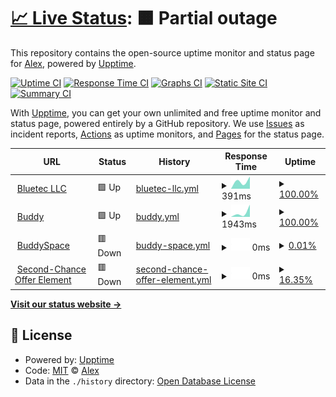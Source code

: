 # [📈 Live Status](https://alex-bluetec.github.io/upptime-test): <!--live status--> **🟧 Partial outage**

This repository contains the open-source uptime monitor and status page for [Alex](https://alex-bluetec.github.io/upptime-test), powered by [Upptime](https://github.com/upptime/upptime).

[![Uptime CI](https://github.com/alex-bluetec/upptime-test/workflows/Uptime%20CI/badge.svg)](https://github.com/alex-bluetec/upptime-test/actions?query=workflow%3A%22Uptime+CI%22)
[![Response Time CI](https://github.com/alex-bluetec/upptime-test/workflows/Response%20Time%20CI/badge.svg)](https://github.com/alex-bluetec/upptime-test/actions?query=workflow%3A%22Response+Time+CI%22)
[![Graphs CI](https://github.com/alex-bluetec/upptime-test/workflows/Graphs%20CI/badge.svg)](https://github.com/alex-bluetec/upptime-test/actions?query=workflow%3A%22Graphs+CI%22)
[![Static Site CI](https://github.com/alex-bluetec/upptime-test/workflows/Static%20Site%20CI/badge.svg)](https://github.com/alex-bluetec/upptime-test/actions?query=workflow%3A%22Static+Site+CI%22)
[![Summary CI](https://github.com/alex-bluetec/upptime-test/workflows/Summary%20CI/badge.svg)](https://github.com/alex-bluetec/upptime-test/actions?query=workflow%3A%22Summary+CI%22)

With [Upptime](https://upptime.js.org), you can get your own unlimited and free uptime monitor and status page, powered entirely by a GitHub repository. We use [Issues](https://github.com/alex-bluetec/upptime-test/issues) as incident reports, [Actions](https://github.com/alex-bluetec/upptime-test/actions) as uptime monitors, and [Pages](https://alex-bluetec.github.io/upptime-test) for the status page.

<!--start: status pages-->
<!-- This summary is generated by Upptime (https://github.com/upptime/upptime) -->
<!-- Do not edit this manually, your changes will be overwritten -->
<!-- prettier-ignore -->
| URL | Status | History | Response Time | Uptime |
| --- | ------ | ------- | ------------- | ------ |
| <img alt="" src="https://www.bluetecllc.com/favicon.ico" height="13"> [Bluetec LLC](https://www.bluetecllc.com) | 🟩 Up | [bluetec-llc.yml](https://github.com/alex-bluetec/upptime-test/commits/HEAD/history/bluetec-llc.yml) | <details><summary><img alt="Response time graph" src="./graphs/bluetec-llc/response-time-week.png" height="20"> 391ms</summary><br><a href="https://alex-bluetec.github.io/upptime-test/history/bluetec-llc"><img alt="Response time 391" src="https://img.shields.io/endpoint?url=https%3A%2F%2Fraw.githubusercontent.com%2Falex-bluetec%2Fupptime-test%2FHEAD%2Fapi%2Fbluetec-llc%2Fresponse-time.json"></a><br><a href="https://alex-bluetec.github.io/upptime-test/history/bluetec-llc"><img alt="24-hour response time 391" src="https://img.shields.io/endpoint?url=https%3A%2F%2Fraw.githubusercontent.com%2Falex-bluetec%2Fupptime-test%2FHEAD%2Fapi%2Fbluetec-llc%2Fresponse-time-day.json"></a><br><a href="https://alex-bluetec.github.io/upptime-test/history/bluetec-llc"><img alt="7-day response time 391" src="https://img.shields.io/endpoint?url=https%3A%2F%2Fraw.githubusercontent.com%2Falex-bluetec%2Fupptime-test%2FHEAD%2Fapi%2Fbluetec-llc%2Fresponse-time-week.json"></a><br><a href="https://alex-bluetec.github.io/upptime-test/history/bluetec-llc"><img alt="30-day response time 391" src="https://img.shields.io/endpoint?url=https%3A%2F%2Fraw.githubusercontent.com%2Falex-bluetec%2Fupptime-test%2FHEAD%2Fapi%2Fbluetec-llc%2Fresponse-time-month.json"></a><br><a href="https://alex-bluetec.github.io/upptime-test/history/bluetec-llc"><img alt="1-year response time 391" src="https://img.shields.io/endpoint?url=https%3A%2F%2Fraw.githubusercontent.com%2Falex-bluetec%2Fupptime-test%2FHEAD%2Fapi%2Fbluetec-llc%2Fresponse-time-year.json"></a></details> | <details><summary><a href="https://alex-bluetec.github.io/upptime-test/history/bluetec-llc">100.00%</a></summary><a href="https://alex-bluetec.github.io/upptime-test/history/bluetec-llc"><img alt="All-time uptime 100.00%" src="https://img.shields.io/endpoint?url=https%3A%2F%2Fraw.githubusercontent.com%2Falex-bluetec%2Fupptime-test%2FHEAD%2Fapi%2Fbluetec-llc%2Fuptime.json"></a><br><a href="https://alex-bluetec.github.io/upptime-test/history/bluetec-llc"><img alt="24-hour uptime 100.00%" src="https://img.shields.io/endpoint?url=https%3A%2F%2Fraw.githubusercontent.com%2Falex-bluetec%2Fupptime-test%2FHEAD%2Fapi%2Fbluetec-llc%2Fuptime-day.json"></a><br><a href="https://alex-bluetec.github.io/upptime-test/history/bluetec-llc"><img alt="7-day uptime 100.00%" src="https://img.shields.io/endpoint?url=https%3A%2F%2Fraw.githubusercontent.com%2Falex-bluetec%2Fupptime-test%2FHEAD%2Fapi%2Fbluetec-llc%2Fuptime-week.json"></a><br><a href="https://alex-bluetec.github.io/upptime-test/history/bluetec-llc"><img alt="30-day uptime 100.00%" src="https://img.shields.io/endpoint?url=https%3A%2F%2Fraw.githubusercontent.com%2Falex-bluetec%2Fupptime-test%2FHEAD%2Fapi%2Fbluetec-llc%2Fuptime-month.json"></a><br><a href="https://alex-bluetec.github.io/upptime-test/history/bluetec-llc"><img alt="1-year uptime 100.00%" src="https://img.shields.io/endpoint?url=https%3A%2F%2Fraw.githubusercontent.com%2Falex-bluetec%2Fupptime-test%2FHEAD%2Fapi%2Fbluetec-llc%2Fuptime-year.json"></a></details>
| <img alt="" src="https://www.buddy.insure/favicon.ico" height="13"> [Buddy](https://www.buddy.insure) | 🟩 Up | [buddy.yml](https://github.com/alex-bluetec/upptime-test/commits/HEAD/history/buddy.yml) | <details><summary><img alt="Response time graph" src="./graphs/buddy/response-time-week.png" height="20"> 1943ms</summary><br><a href="https://alex-bluetec.github.io/upptime-test/history/buddy"><img alt="Response time 1943" src="https://img.shields.io/endpoint?url=https%3A%2F%2Fraw.githubusercontent.com%2Falex-bluetec%2Fupptime-test%2FHEAD%2Fapi%2Fbuddy%2Fresponse-time.json"></a><br><a href="https://alex-bluetec.github.io/upptime-test/history/buddy"><img alt="24-hour response time 1943" src="https://img.shields.io/endpoint?url=https%3A%2F%2Fraw.githubusercontent.com%2Falex-bluetec%2Fupptime-test%2FHEAD%2Fapi%2Fbuddy%2Fresponse-time-day.json"></a><br><a href="https://alex-bluetec.github.io/upptime-test/history/buddy"><img alt="7-day response time 1943" src="https://img.shields.io/endpoint?url=https%3A%2F%2Fraw.githubusercontent.com%2Falex-bluetec%2Fupptime-test%2FHEAD%2Fapi%2Fbuddy%2Fresponse-time-week.json"></a><br><a href="https://alex-bluetec.github.io/upptime-test/history/buddy"><img alt="30-day response time 1943" src="https://img.shields.io/endpoint?url=https%3A%2F%2Fraw.githubusercontent.com%2Falex-bluetec%2Fupptime-test%2FHEAD%2Fapi%2Fbuddy%2Fresponse-time-month.json"></a><br><a href="https://alex-bluetec.github.io/upptime-test/history/buddy"><img alt="1-year response time 1943" src="https://img.shields.io/endpoint?url=https%3A%2F%2Fraw.githubusercontent.com%2Falex-bluetec%2Fupptime-test%2FHEAD%2Fapi%2Fbuddy%2Fresponse-time-year.json"></a></details> | <details><summary><a href="https://alex-bluetec.github.io/upptime-test/history/buddy">100.00%</a></summary><a href="https://alex-bluetec.github.io/upptime-test/history/buddy"><img alt="All-time uptime 100.00%" src="https://img.shields.io/endpoint?url=https%3A%2F%2Fraw.githubusercontent.com%2Falex-bluetec%2Fupptime-test%2FHEAD%2Fapi%2Fbuddy%2Fuptime.json"></a><br><a href="https://alex-bluetec.github.io/upptime-test/history/buddy"><img alt="24-hour uptime 100.00%" src="https://img.shields.io/endpoint?url=https%3A%2F%2Fraw.githubusercontent.com%2Falex-bluetec%2Fupptime-test%2FHEAD%2Fapi%2Fbuddy%2Fuptime-day.json"></a><br><a href="https://alex-bluetec.github.io/upptime-test/history/buddy"><img alt="7-day uptime 100.00%" src="https://img.shields.io/endpoint?url=https%3A%2F%2Fraw.githubusercontent.com%2Falex-bluetec%2Fupptime-test%2FHEAD%2Fapi%2Fbuddy%2Fuptime-week.json"></a><br><a href="https://alex-bluetec.github.io/upptime-test/history/buddy"><img alt="30-day uptime 100.00%" src="https://img.shields.io/endpoint?url=https%3A%2F%2Fraw.githubusercontent.com%2Falex-bluetec%2Fupptime-test%2FHEAD%2Fapi%2Fbuddy%2Fuptime-month.json"></a><br><a href="https://alex-bluetec.github.io/upptime-test/history/buddy"><img alt="1-year uptime 100.00%" src="https://img.shields.io/endpoint?url=https%3A%2F%2Fraw.githubusercontent.com%2Falex-bluetec%2Fupptime-test%2FHEAD%2Fapi%2Fbuddy%2Fuptime-year.json"></a></details>
| <img alt="" src="https://buddyspace.squarespace.com/favicon.ico" height="13"> [BuddySpace](https://www.buddyspace.squarespace.com) | 🟥 Down | [buddy-space.yml](https://github.com/alex-bluetec/upptime-test/commits/HEAD/history/buddy-space.yml) | <details><summary><img alt="Response time graph" src="./graphs/buddy-space/response-time-week.png" height="20"> 0ms</summary><br><a href="https://alex-bluetec.github.io/upptime-test/history/buddy-space"><img alt="Response time 0" src="https://img.shields.io/endpoint?url=https%3A%2F%2Fraw.githubusercontent.com%2Falex-bluetec%2Fupptime-test%2FHEAD%2Fapi%2Fbuddy-space%2Fresponse-time.json"></a><br><a href="https://alex-bluetec.github.io/upptime-test/history/buddy-space"><img alt="24-hour response time 0" src="https://img.shields.io/endpoint?url=https%3A%2F%2Fraw.githubusercontent.com%2Falex-bluetec%2Fupptime-test%2FHEAD%2Fapi%2Fbuddy-space%2Fresponse-time-day.json"></a><br><a href="https://alex-bluetec.github.io/upptime-test/history/buddy-space"><img alt="7-day response time 0" src="https://img.shields.io/endpoint?url=https%3A%2F%2Fraw.githubusercontent.com%2Falex-bluetec%2Fupptime-test%2FHEAD%2Fapi%2Fbuddy-space%2Fresponse-time-week.json"></a><br><a href="https://alex-bluetec.github.io/upptime-test/history/buddy-space"><img alt="30-day response time 0" src="https://img.shields.io/endpoint?url=https%3A%2F%2Fraw.githubusercontent.com%2Falex-bluetec%2Fupptime-test%2FHEAD%2Fapi%2Fbuddy-space%2Fresponse-time-month.json"></a><br><a href="https://alex-bluetec.github.io/upptime-test/history/buddy-space"><img alt="1-year response time 0" src="https://img.shields.io/endpoint?url=https%3A%2F%2Fraw.githubusercontent.com%2Falex-bluetec%2Fupptime-test%2FHEAD%2Fapi%2Fbuddy-space%2Fresponse-time-year.json"></a></details> | <details><summary><a href="https://alex-bluetec.github.io/upptime-test/history/buddy-space">0.01%</a></summary><a href="https://alex-bluetec.github.io/upptime-test/history/buddy-space"><img alt="All-time uptime 0.01%" src="https://img.shields.io/endpoint?url=https%3A%2F%2Fraw.githubusercontent.com%2Falex-bluetec%2Fupptime-test%2FHEAD%2Fapi%2Fbuddy-space%2Fuptime.json"></a><br><a href="https://alex-bluetec.github.io/upptime-test/history/buddy-space"><img alt="24-hour uptime 0.01%" src="https://img.shields.io/endpoint?url=https%3A%2F%2Fraw.githubusercontent.com%2Falex-bluetec%2Fupptime-test%2FHEAD%2Fapi%2Fbuddy-space%2Fuptime-day.json"></a><br><a href="https://alex-bluetec.github.io/upptime-test/history/buddy-space"><img alt="7-day uptime 0.01%" src="https://img.shields.io/endpoint?url=https%3A%2F%2Fraw.githubusercontent.com%2Falex-bluetec%2Fupptime-test%2FHEAD%2Fapi%2Fbuddy-space%2Fuptime-week.json"></a><br><a href="https://alex-bluetec.github.io/upptime-test/history/buddy-space"><img alt="30-day uptime 0.01%" src="https://img.shields.io/endpoint?url=https%3A%2F%2Fraw.githubusercontent.com%2Falex-bluetec%2Fupptime-test%2FHEAD%2Fapi%2Fbuddy-space%2Fuptime-month.json"></a><br><a href="https://alex-bluetec.github.io/upptime-test/history/buddy-space"><img alt="1-year uptime 0.01%" src="https://img.shields.io/endpoint?url=https%3A%2F%2Fraw.githubusercontent.com%2Falex-bluetec%2Fupptime-test%2FHEAD%2Fapi%2Fbuddy-space%2Fuptime-year.json"></a></details>
| <img alt="" src="https://buddyspace.squarespace.com/favicon.ico" height="13"> [Second-Chance Offer Element](https://www.second-chance.buddy.insure) | 🟥 Down | [second-chance-offer-element.yml](https://github.com/alex-bluetec/upptime-test/commits/HEAD/history/second-chance-offer-element.yml) | <details><summary><img alt="Response time graph" src="./graphs/second-chance-offer-element/response-time-week.png" height="20"> 0ms</summary><br><a href="https://alex-bluetec.github.io/upptime-test/history/second-chance-offer-element"><img alt="Response time 0" src="https://img.shields.io/endpoint?url=https%3A%2F%2Fraw.githubusercontent.com%2Falex-bluetec%2Fupptime-test%2FHEAD%2Fapi%2Fsecond-chance-offer-element%2Fresponse-time.json"></a><br><a href="https://alex-bluetec.github.io/upptime-test/history/second-chance-offer-element"><img alt="24-hour response time 0" src="https://img.shields.io/endpoint?url=https%3A%2F%2Fraw.githubusercontent.com%2Falex-bluetec%2Fupptime-test%2FHEAD%2Fapi%2Fsecond-chance-offer-element%2Fresponse-time-day.json"></a><br><a href="https://alex-bluetec.github.io/upptime-test/history/second-chance-offer-element"><img alt="7-day response time 0" src="https://img.shields.io/endpoint?url=https%3A%2F%2Fraw.githubusercontent.com%2Falex-bluetec%2Fupptime-test%2FHEAD%2Fapi%2Fsecond-chance-offer-element%2Fresponse-time-week.json"></a><br><a href="https://alex-bluetec.github.io/upptime-test/history/second-chance-offer-element"><img alt="30-day response time 0" src="https://img.shields.io/endpoint?url=https%3A%2F%2Fraw.githubusercontent.com%2Falex-bluetec%2Fupptime-test%2FHEAD%2Fapi%2Fsecond-chance-offer-element%2Fresponse-time-month.json"></a><br><a href="https://alex-bluetec.github.io/upptime-test/history/second-chance-offer-element"><img alt="1-year response time 0" src="https://img.shields.io/endpoint?url=https%3A%2F%2Fraw.githubusercontent.com%2Falex-bluetec%2Fupptime-test%2FHEAD%2Fapi%2Fsecond-chance-offer-element%2Fresponse-time-year.json"></a></details> | <details><summary><a href="https://alex-bluetec.github.io/upptime-test/history/second-chance-offer-element">16.35%</a></summary><a href="https://alex-bluetec.github.io/upptime-test/history/second-chance-offer-element"><img alt="All-time uptime 16.35%" src="https://img.shields.io/endpoint?url=https%3A%2F%2Fraw.githubusercontent.com%2Falex-bluetec%2Fupptime-test%2FHEAD%2Fapi%2Fsecond-chance-offer-element%2Fuptime.json"></a><br><a href="https://alex-bluetec.github.io/upptime-test/history/second-chance-offer-element"><img alt="24-hour uptime 16.35%" src="https://img.shields.io/endpoint?url=https%3A%2F%2Fraw.githubusercontent.com%2Falex-bluetec%2Fupptime-test%2FHEAD%2Fapi%2Fsecond-chance-offer-element%2Fuptime-day.json"></a><br><a href="https://alex-bluetec.github.io/upptime-test/history/second-chance-offer-element"><img alt="7-day uptime 16.35%" src="https://img.shields.io/endpoint?url=https%3A%2F%2Fraw.githubusercontent.com%2Falex-bluetec%2Fupptime-test%2FHEAD%2Fapi%2Fsecond-chance-offer-element%2Fuptime-week.json"></a><br><a href="https://alex-bluetec.github.io/upptime-test/history/second-chance-offer-element"><img alt="30-day uptime 16.35%" src="https://img.shields.io/endpoint?url=https%3A%2F%2Fraw.githubusercontent.com%2Falex-bluetec%2Fupptime-test%2FHEAD%2Fapi%2Fsecond-chance-offer-element%2Fuptime-month.json"></a><br><a href="https://alex-bluetec.github.io/upptime-test/history/second-chance-offer-element"><img alt="1-year uptime 16.35%" src="https://img.shields.io/endpoint?url=https%3A%2F%2Fraw.githubusercontent.com%2Falex-bluetec%2Fupptime-test%2FHEAD%2Fapi%2Fsecond-chance-offer-element%2Fuptime-year.json"></a></details>

<!--end: status pages-->

[**Visit our status website →**](https://alex-bluetec.github.io/upptime-test)

## 📄 License

- Powered by: [Upptime](https://github.com/upptime/upptime)
- Code: [MIT](./LICENSE) © [Alex](https://alex-bluetec.github.io/upptime-test)
- Data in the `./history` directory: [Open Database License](https://opendatacommons.org/licenses/odbl/1-0/)
